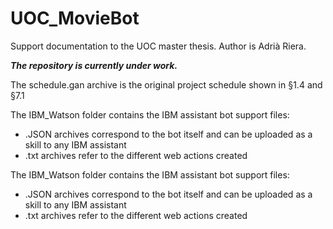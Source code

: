 # UOC_MovieBot
Support documentation to the UOC master thesis. Author is Adrià Riera.

***The repository is currently under work.***

The schedule.gan archive is the original project schedule shown in §1.4 and §7.1

The IBM_Watson folder contains the IBM assistant bot support files:
- .JSON archives correspond to the bot itself and can be uploaded as a skill to any IBM assistant
- .txt archives refer to the different web actions created

The IBM_Watson folder contains the IBM assistant bot support files:
- .JSON archives correspond to the bot itself and can be uploaded as a skill to any IBM assistant
- .txt archives refer to the different web actions created

